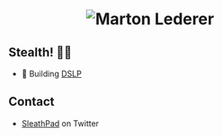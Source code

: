 <h1 align="center">
  <img src="https://pbs.twimg.com/profile_banners/1693099941265387520/1692568640/1500x500" alt="Marton Lederer" />
</h1>

## Stealth! 🥷🏾

- 🦔 Building  [DSLP](https://stealthpad.xyz/) 

## Contact

- [SleathPad](https://twitter.com/stealthpadxyz) on Twitter
